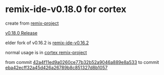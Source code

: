 # remix-ide-v0.18.0 for cortex

create from [remix-project](https://github.com/ethereum/remix-project "remix-project")

[v0.18.0 Release](https://github.com/ethereum/remix-project/releases/download/v0.18.0/remix-6e896f367.zip)

elder fork of v0.16.2 is [remix-ide-v0.16.2](https://github.com/cortexlfj/remix-ide-v2)

normal usage is in [cortex remix-project](https://github.com/CortexFoundation/remix-project)

from commit [42a4f11ed9a0260ce77b32b52a9046a889e8a533](https://github.com/CortexFoundation/remix-project/commit/42a4f11ed9a0260ce77b32b52a9046a889e8a533) to commit [eba42ecff32a45d426a26789b8c851327d8b1057](https://github.com/CortexFoundation/remix-project/commit/eba42ecff32a45d426a26789b8c851327d8b1057)
